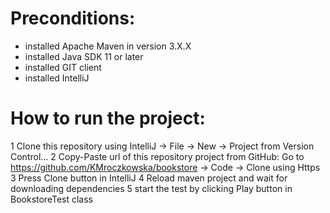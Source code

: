 # Preconditions:
- installed Apache Maven in version 3.X.X
- installed Java SDK 11 or later
- installed GIT client
- installed IntelliJ

# How to run the project:
1 Clone this repository using IntelliJ -> File -> New -> Project from Version Control...
2 Copy-Paste url of this repository project from GitHub: Go to https://github.com/KMroczkowska/bookstore -> Code -> Clone using Https
3 Press Clone button in IntelliJ
4 Reload maven project and wait for downloading dependencies
5 start the test by clicking Play button in BookstoreTest class
